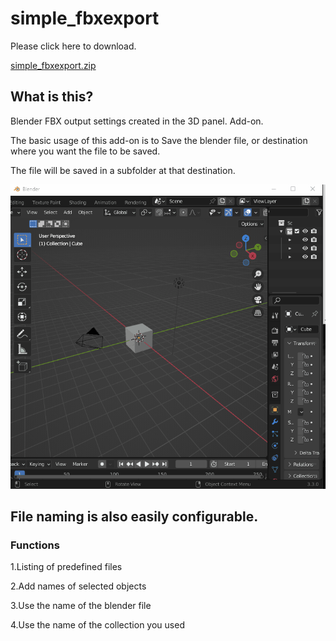 # simple_fbxexport


Please click here to download.

<a href="https://github.com/Hydrocallis/simple_fbxexport/releases/download/simple_fbxexport/simple_fbxexport.zip" rel="nofollow" data-turbo="false" data-view-component="true" class="Truncate">
    <span data-view-component="true" class="Truncate-text text-bold"><font style="vertical-align: inherit;"><font style="vertical-align: inherit;">simple_fbxexport.zip</font></font></span>
    <span data-view-component="true" class="Truncate-text"></span>
</a>


## What is this?

Blender FBX output settings created in the 3D panel.
Add-on.

The basic usage of this add-on is to
Save the blender file, or
destination where you want the file to be saved.

The file will be saved in a subfolder at that destination.

![array set](./gif_1.gif)

## File naming is also easily configurable.

### Functions
1.Listing of predefined files

2.Add names of selected objects

3.Use the name of the blender file

4.Use the name of the collection you used


